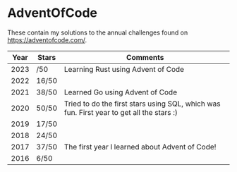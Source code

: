 # AdventOfCode
These contain my solutions to the annual challenges found on https://adventofcode.com/.

| Year | Stars | Comments |
| --- | ----------- | --- |
| 2023 | /50 | Learning Rust using Advent of Code |
| 2022 | 16/50 | |
| 2021 | 38/50 | Learned Go using Advent of Code |
| 2020 | 50/50 | Tried to do the first stars using SQL, which was fun. First year to get all the stars :)|
| 2019 | 17/50 | |
| 2018 | 24/50 | |
| 2017 | 37/50 | The first year I learned about Advent of Code!|
| 2016 | 6/50 | |
